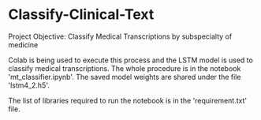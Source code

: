 # Classify-Clinical-Text

Project Objective: Classify Medical Transcriptions by subspecialty of medicine


Colab is being used to execute this process and the LSTM model is used to classify medical transcriptions. The whole procedure is in the notebook 'mt_classifier.ipynb'. The saved model weights are shared under the file 'lstm4_2.h5'.

The list of libraries required to run the notebook is in the 'requirement.txt' file. 
